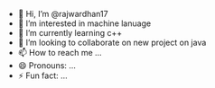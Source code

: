 - 👋 Hi, I’m @rajwardhan17
- 👀 I’m interested in machine lanuage
- 🌱 I’m currently learning c++
- 💞️ I’m looking to collaborate on new project on java
- 📫 How to reach me ...
- 😄 Pronouns: ...
- ⚡ Fun fact: ...

<!---
rajwardhan17/rajwardhan17 is a ✨ special ✨ repository because its `README.md` (this file) appears on your GitHub profile.
You can click the Preview link to take a look at your changes.
--->
